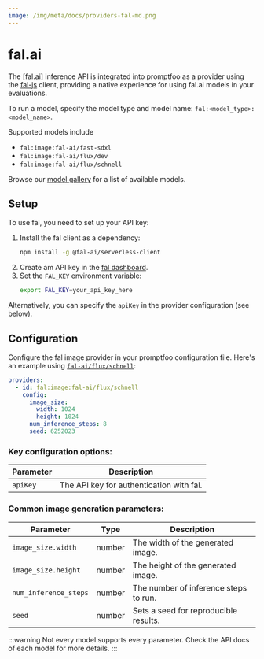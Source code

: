 ```yaml
---
image: /img/meta/docs/providers-fal-md.png
---
```

# fal.ai

The [fal.ai] inference API is integrated into promptfoo as a provider using the [fal-js](https://github.com/fal-ai/fal-js) client, providing a native experience for using fal.ai models in your evaluations.

To run a model, specify the model type and model name: `fal:<model_type>:<model_name>`.

Supported models include

- `fal:image:fal-ai/fast-sdxl`
- `fal:image:fal-ai/flux/dev`
- `fal:image:fal-ai/flux/schnell`

Browse our [model gallery](https://fal.ai/models) for a list of available models.

## Setup

To use fal, you need to set up your API key:

1. Install the fal client as a dependency:
   ```sh
   npm install -g @fal-ai/serverless-client
   ```
2. Create am API key in the [fal dashboard](https://fal.ai/dashboard/keys).
3. Set the `FAL_KEY` environment variable:
   ```sh
   export FAL_KEY=your_api_key_here
   ```

Alternatively, you can specify the `apiKey` in the provider configuration (see below).

## Configuration

Configure the fal image provider in your promptfoo configuration file. Here's an example using [`fal-ai/flux/schnell`](https://fal.ai/models/fal-ai/flux/schnell):

```yaml
providers:
  - id: fal:image:fal-ai/flux/schnell
    config:
      image_size:
        width: 1024
        height: 1024
      num_inference_steps: 8
      seed: 6252023
```

### Key configuration options:

| Parameter | Description                              |
| --------- | ---------------------------------------- |
| `apiKey`  | The API key for authentication with fal. |

### Common image generation parameters:

| Parameter             | Type   | Description                           |
| --------------------- | ------ | ------------------------------------- |
| `image_size.width`    | number | The width of the generated image.     |
| `image_size.height`   | number | The height of the generated image.    |
| `num_inference_steps` | number | The number of inference steps to run. |
| `seed`                | number | Sets a seed for reproducible results. |

:::warning
Not every model supports every parameter. Check the API docs of each model for more details.
:::
